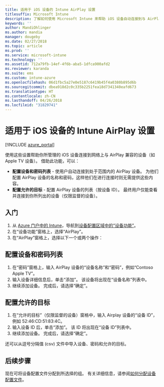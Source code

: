```yaml
---
title: 适用于 iOS 设备的 Intune AirPlay 设置
titlesuffix: Microsoft Intune
description: 了解如何使用 Microsoft Intune 来帮助 iOS 设备自动连接到与 AirPlay 兼容的设备。
keywords: ''
author: MandiOhlinger
ms.author: mandia
manager: dougeby
ms.date: 02/27/2018
ms.topic: article
ms.prod: ''
ms.service: microsoft-intune
ms.technology: ''
ms.assetid: 712a79fb-14ef-4f6b-aba5-1dfca900afd2
ms.reviewer: karanda
ms.suite: ems
ms.custom: intune-azure
ms.openlocfilehash: 06d1fbc5a27e0e5187c6419b45f4a0380b895d6b
ms.sourcegitcommit: dbea918d2c0c335b2251fea18d7341340eafd673
ms.translationtype: HT
ms.contentlocale: zh-CN
ms.lasthandoff: 04/26/2018
ms.locfileid: "31829741"
---
```

# <a name="intune-airplay-settings-for-ios-devices"></a>适用于 iOS 设备的 Intune AirPlay 设置

[!INCLUDE [azure_portal](./includes/azure_portal.md)]

使用这些设置帮助你所管理的 iOS 设备连接到网络上与 AirPlay 兼容的设备（如 Apple TV 设备）。
借助此功能，可以：

- **配置设备和密码列表** - 使用户自动连接到处于范围内的 AirPlay 设备。 为他们配置 AirPlay 设备的名称和密码，这样他们在进行连接时则无需提供这些内容。
- **配置允许的目标** - 配置 AirPlay 设备的列表（按设备 ID）。 最终用户仅能查看并连接到你所列出的设备（仅限监督的设备）。

## <a name="get-started"></a>入门

1. 从 [Azure 门户中的 Intune](https://portal.azure.com)，导航到[设备配置区域中的“设备功能”](device-features-configure.md)。 
1. 在“设备功能”窗格上，选择“AirPlay”。
2. 在“AirPlay”窗格上，选择以下一个或两个操作：

## <a name="configure-a-device-and-password-list"></a>配置设备和密码列表

1. 在“密码”窗格上，输入 AirPlay 设备的“设备名称”和“密码”，例如“Contoso Apple TV”。
2. 输入设备详细信息后，单击“添加”。 该设备将出现在“设备名称”列表中。
3. 继续添加设备。 完成后，请选择“确定”。


## <a name="configure-allowed-destinations"></a>配置允许的目标

1. 在“允许的目标”（仅限监督的设备）窗格中，输入 Airplay 设备的“设备 ID”，例如 52:46:CD:51:83:4C。
2. 输入设备 ID 后，单击“添加”。 该 ID 将出现在“设备 ID”列表中。
3. 继续添加设备。 完成后，请选择“确定”。

还可以从逗号分隔值 (csv) 文件中导入设备、密码和允许的目标。


## <a name="next-steps"></a>后续步骤

现在可将设备配置文件分配到所选择的组。 有关详细信息，请参阅[如何分配设备配置文件](device-profile-assign.md)。

